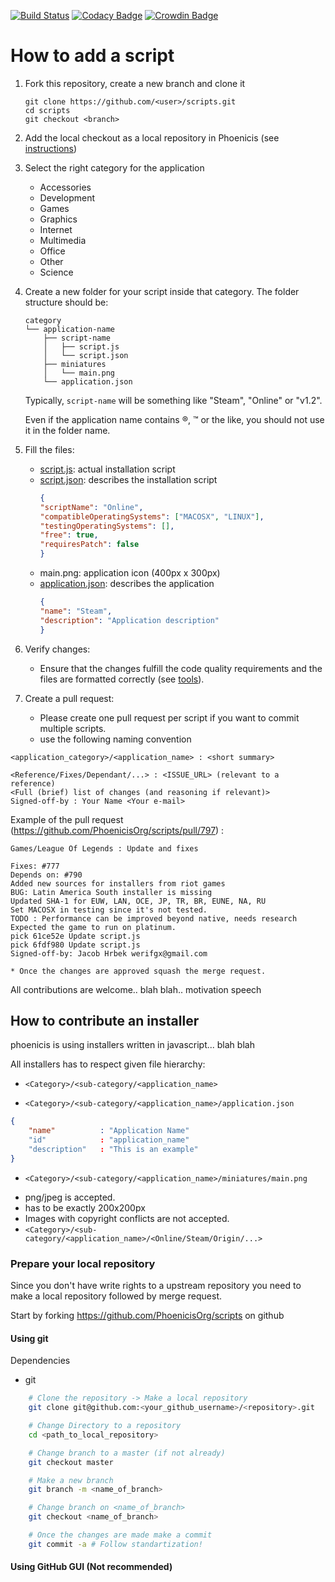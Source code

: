 [![Build Status](https://travis-ci.com/PhoenicisOrg/scripts.svg?branch=master)](https://travis-ci.com/PhoenicisOrg/scripts)
[![Codacy Badge](https://api.codacy.com/project/badge/Grade/ff0c41daa31549e4a9bb3998ca0c87ae)](https://www.codacy.com/app/PhoenicisOrg/scripts?utm_source=github.com&amp;utm_medium=referral&amp;utm_content=PhoenicisOrg/scripts&amp;utm_campaign=Badge_Grade)
[![Crowdin Badge](https://d322cqt584bo4o.cloudfront.net/phoenicis-scripts/localized.svg)](https://crowdin.com/project/phoenicis-scripts)

# How to add a script
1. Fork this repository, create a new branch and clone it 
    ```
    git clone https://github.com/<user>/scripts.git
    cd scripts
    git checkout <branch>
    ```

2. Add the local checkout as a local repository in Phoenicis (see [instructions](https://phoenicisorg.github.io/phoenicis/Users/repository/#local-directory))

3. Select the right category for the application
    * Accessories
    * Development
    * Games
    * Graphics
    * Internet
    * Multimedia
    * Office
    * Other
    * Science
  
4. Create a new folder for your script inside that category. The folder structure should be:
    ```
    category
    └── application-name
        ├── script-name
        │   ├── script.js
        │   └── script.json
        ├── miniatures
        │   └── main.png
        └── application.json
    ```

    Typically, `script-name` will be something like "Steam", "Online" or "v1.2".
    
    Even if the application name contains ®, ™ or the like, you should not use it in the folder name.

5. Fill the files:
    * [script.js](https://phoenicisorg.github.io/scripts/Develop/script-js/): actual installation script
    * [script.json](https://phoenicisorg.github.io/scripts/Develop/script-json/): describes the installation script
        ```json
        {
		"scriptName": "Online",
		"compatibleOperatingSystems": ["MACOSX", "LINUX"],
		"testingOperatingSystems": [],
		"free": true,
		"requiresPatch": false
        }
        ```
    * main.png: application icon (400px x 300px)
    * [application.json](https://phoenicisorg.github.io/scripts/Develop/application-json/): describes the application
        ```json
        {
 		"name":	"Steam",
		"description": "Application description"
        }
        ```
  
6. Verify changes:
    * Ensure that the changes fulfill the code quality requirements and the files are formatted correctly (see [tools](https://phoenicisorg.github.io/scripts/General/tools/)).
  
7. Create a pull request:
    * Please create one pull request per script if you want to commit multiple scripts.
    * use the following naming convention   
```
<application_category>/<application_name> : <short summary>

<Reference/Fixes/Dependant/...> : <ISSUE_URL> (relevant to a reference)
<Full (brief) list of changes (and reasoning if relevant)>
Signed-off-by : Your Name <Your e-mail>
```

Example of the pull request (https://github.com/PhoenicisOrg/scripts/pull/797) :
```
Games/League Of Legends : Update and fixes

Fixes: #777
Depends on: #790
Added new sources for installers from riot games
BUG: Latin America South installer is missing
Updated SHA-1 for EUW, LAN, OCE, JP, TR, BR, EUNE, NA, RU
Set MACOSX in testing since it's not tested.
TODO : Performance can be improved beyond native, needs research
Expected the game to run on platinum.
pick 61ce52e Update script.js
pick 6fdf980 Update script.js
Signed-off-by: Jacob Hrbek werifgx@gmail.com
```
    * Once the changes are approved squash the merge request.
All contributions are welcome.. blah blah.. motivation speech

## How to contribute an installer
phoenicis is using installers written in javascript... blah blah <!-- wikify -->

All installers has to respect given file hierarchy:
- `<Category>/<sub-category/<application_name>`
<!-- wikify -->
- `<Category>/<sub-category/<application_name>/application.json`
<!-- wikify -->
```json
{
    "name"          : "Application Name"
    "id"            : "application_name"
    "description"   : "This is an example"
}
```
- `<Category>/<sub-category/<application_name>/miniatures/main.png`
<!-- wikify -->
  - png/jpeg is accepted.
  - has to be exactly 200x200px <!-- TODO VERIFY -->
  - Images with copyright conflicts are not accepted.
- `<Category>/<sub-category/<application_name>/<Online/Steam/Origin/...>`
<!-- wikify -->

<!-- How to chose the name of the directory?-->

<!-- Provide reference -->

### Prepare your local repository 
Since you don't have write rights to a upstream repository you need to make a local repository followed by merge request.

Start by forking https://github.com/PhoenicisOrg/scripts on github <!-- Recommends renaming on `installers` since `scripts` is widely used for user scripts. -->

#### Using git

Dependencies
- git <!-- Any git version? -->
<!-- anything else? -->

```bash 
    # Clone the repository -> Make a local repository
    git clone git@github.com:<your_github_username>/<repository>.git

    # Change Directory to a repository
    cd <path_to_local_repository>

    # Change branch to a master (if not already)
    git checkout master

    # Make a new branch
    git branch -m <name_of_branch>

    # Change branch on <name_of_branch>
    git checkout <name_of_branch>

    # Once the changes are made make a commit
    git commit -a # Follow standartization!
```



#### Using GitHub GUI (Not recommended)
<!-- TODO -->